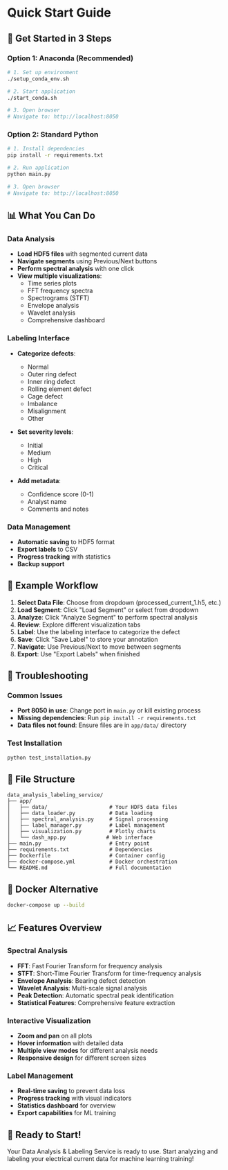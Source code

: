 # Quick Start Guide

## 🚀 Get Started in 3 Steps

### Option 1: Anaconda (Recommended)
```bash
# 1. Set up environment
./setup_conda_env.sh

# 2. Start application
./start_conda.sh

# 3. Open browser
# Navigate to: http://localhost:8050
```

### Option 2: Standard Python
```bash
# 1. Install dependencies
pip install -r requirements.txt

# 2. Run application
python main.py

# 3. Open browser
# Navigate to: http://localhost:8050
```

## 📊 What You Can Do

### Data Analysis
- **Load HDF5 files** with segmented current data
- **Navigate segments** using Previous/Next buttons
- **Perform spectral analysis** with one click
- **View multiple visualizations**:
  - Time series plots
  - FFT frequency spectra
  - Spectrograms (STFT)
  - Envelope analysis
  - Wavelet analysis
  - Comprehensive dashboard

### Labeling Interface
- **Categorize defects**:
  - Normal
  - Outer ring defect
  - Inner ring defect
  - Rolling element defect
  - Cage defect
  - Imbalance
  - Misalignment
  - Other

- **Set severity levels**:
  - Initial
  - Medium
  - High
  - Critical

- **Add metadata**:
  - Confidence score (0-1)
  - Analyst name
  - Comments and notes

### Data Management
- **Automatic saving** to HDF5 format
- **Export labels** to CSV
- **Progress tracking** with statistics
- **Backup support**

## 🎯 Example Workflow

1. **Select Data File**: Choose from dropdown (processed_current_1.h5, etc.)
2. **Load Segment**: Click "Load Segment" or select from dropdown
3. **Analyze**: Click "Analyze Segment" to perform spectral analysis
4. **Review**: Explore different visualization tabs
5. **Label**: Use the labeling interface to categorize the defect
6. **Save**: Click "Save Label" to store your annotation
7. **Navigate**: Use Previous/Next to move between segments
8. **Export**: Use "Export Labels" when finished

## 🔧 Troubleshooting

### Common Issues
- **Port 8050 in use**: Change port in `main.py` or kill existing process
- **Missing dependencies**: Run `pip install -r requirements.txt`
- **Data files not found**: Ensure files are in `app/data/` directory

### Test Installation
```bash
python test_installation.py
```

## 📁 File Structure
```
data_analysis_labeling_service/
├── app/
│   ├── data/                    # Your HDF5 data files
│   ├── data_loader.py           # Data loading
│   ├── spectral_analysis.py     # Signal processing
│   ├── label_manager.py         # Label management
│   ├── visualization.py         # Plotly charts
│   └── dash_app.py             # Web interface
├── main.py                      # Entry point
├── requirements.txt             # Dependencies
├── Dockerfile                   # Container config
├── docker-compose.yml           # Docker orchestration
└── README.md                    # Full documentation
```

## 🐳 Docker Alternative
```bash
docker-compose up --build
```

## 📈 Features Overview

### Spectral Analysis
- **FFT**: Fast Fourier Transform for frequency analysis
- **STFT**: Short-Time Fourier Transform for time-frequency analysis
- **Envelope Analysis**: Bearing defect detection
- **Wavelet Analysis**: Multi-scale signal analysis
- **Peak Detection**: Automatic spectral peak identification
- **Statistical Features**: Comprehensive feature extraction

### Interactive Visualization
- **Zoom and pan** on all plots
- **Hover information** with detailed data
- **Multiple view modes** for different analysis needs
- **Responsive design** for different screen sizes

### Label Management
- **Real-time saving** to prevent data loss
- **Progress tracking** with visual indicators
- **Statistics dashboard** for overview
- **Export capabilities** for ML training

## 🎉 Ready to Start!

Your Data Analysis & Labeling Service is ready to use. Start analyzing and labeling your electrical current data for machine learning training!
